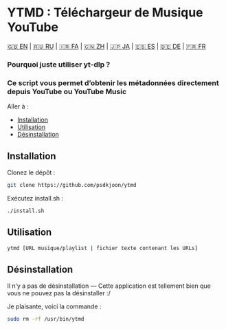 # YTMD : Téléchargeur de Musique YouTube

[🇬🇧 EN](README.md) | [🇷🇺 RU](README.ru.md) | [🇮🇷 FA](README.fa.md) | [🇨🇳 ZH](README.zh.md) | [🇯🇵 JA](README.jp.md) | [🇪🇸 ES](README.es.md) | [🇩🇪 DE](README.de.md) | [🇫🇷 FR](README.fr.md)

### Pourquoi juste utiliser yt-dlp ?
### Ce script vous permet d’obtenir les métadonnées directement depuis YouTube ou YouTube Music

Aller à :

- [Installation](#installation)
- [Utilisation](#Utilisation)
- [Désinstallation](#Utilisation)

## Installation

Clonez le dépôt :
```bash
git clone https://github.com/psdkjoon/ytmd
```
Exécutez install.sh :
```bash
./install.sh
```
## Utilisation
```bash
ytmd [URL musique/playlist | fichier texte contenant les URLs]
```
## Désinstallation

Il n’y a pas de désinstallation — Cette application est tellement bien que vous ne pouvez pas la désinstaller :/

Je plaisante, voici la commande :
```bash
sudo rm -rf /usr/bin/ytmd
```
